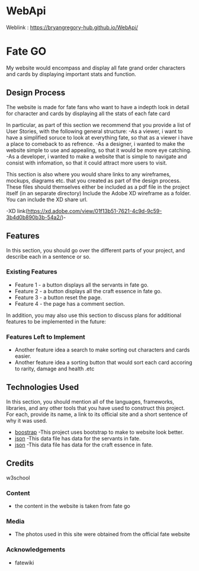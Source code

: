 # WebApi
Weblink : https://bryangregory-hub.github.io/WebApi/
# Fate GO

My website would encompass and display all fate grand order characters and cards by displaying important stats and function.

## Design Process

The website is made for fate fans who want to have a indepth look in detail for character and cards by displaying all the stats of each fate card

In particular, as part of this section we recommend that you provide a list of User Stories, with the following general structure:
-As a viewer, i want to have a simplified soruce to look at everything fate, so that as a viewer i have a place to comeback to as refrence.
-As a designer, i wanted to make the website simple to use and appealing, so that it would be more eye catching.
-As a developer, i wanted to make a website that is simple to navigate and consist with infomation, so that it could attract more users to visit.

This section is also where you would share links to any wireframes, mockups, diagrams etc. that you created as part of the design process. 
These files should themselves either be included as a pdf file in the project itself (in an separate directory)
Include the Adobe XD wireframe as a folder. You can include the XD share url.

-XD link(https://xd.adobe.com/view/01f13b51-7621-4c9d-9c59-3b4d0b890b3b-54a2/)-

## Features

In this section, you should go over the different parts of your project, and describe each in a sentence or so.

### Existing Features
- Feature 1 - a button displays all the servants in fate go.
- Feature 2 - a button displays all the craft essence in fate go.
- Feature 3 - a button reset the page.
- Feature 4 - the page has a comment section.

In addition, you may also use this section to discuss plans for additional features to be implemented in the future:
### Features Left to Implement
- Another feature idea a search to make sorting out characters and cards easier.
- Another feature idea a sorting button that would sort each card accoring to rarity, damage and health .etc

## Technologies Used

In this section, you should mention all of the languages, frameworks, libraries, and any other tools that you have used to construct this project. For each, provide its name, a link to its official site and a short sentence of why it was used.
- [boostrap](https://www.w3schools.com/bootstrap/tryit.asp?filename=trybs_theme_me_containers&stacked=h)
    -This project uses bootstrap to make to website look better.
- [json](https://api.atlasacademy.io/export/NA/basic_servant.json)
    -This data file has data for the servants in fate.
- [json](https://api.atlasacademy.io/export/NA/basic_equip.json)
    -This data file has data for the craft essence in fate.

## Credits
w3school
### Content
- the content in the website is taken from fate go

### Media
- The photos used in this site were obtained from the official fate website

### Acknowledgements

- fatewiki
